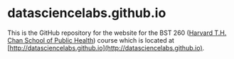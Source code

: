# datasciencelabs.github.io 

This is the GitHub repository for the website for the BST 260 ([Harvard T.H. Chan School of Public Health](http://www.hsph.harvard.edu)) course which is located at [http://datasciencelabs.github.io](http://datasciencelabs.github.io). 